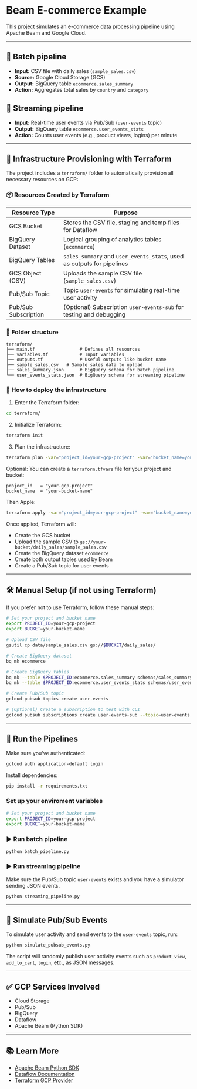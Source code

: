 # Beam E-commerce Example

This project simulates an e-commerce data processing pipeline using Apache Beam and Google Cloud.

---

## 🔁 Batch pipeline

- **Input:** CSV file with daily sales (`sample_sales.csv`)
- **Source:** Google Cloud Storage (GCS)
- **Output:** BigQuery table `ecommerce.sales_summary`
- **Action:** Aggregates total sales by `country` and `category`

## 🔁 Streaming pipeline

- **Input:** Real-time user events via Pub/Sub (`user-events` topic)
- **Output:** BigQuery table `ecommerce.user_events_stats`
- **Action:** Counts user events (e.g., product views, logins) per minute

---

## 🧱 Infrastructure Provisioning with Terraform

The project includes a `terraform/` folder to automatically provision all necessary resources on GCP:

### 📦 Resources Created by Terraform

| Resource Type         | Purpose                                                                 |
|------------------------|-------------------------------------------------------------------------|
| GCS Bucket             | Stores the CSV file, staging and temp files for Dataflow                |
| BigQuery Dataset       | Logical grouping of analytics tables (`ecommerce`)                      |
| BigQuery Tables        | `sales_summary` and `user_events_stats`, used as outputs for pipelines  |
| GCS Object (CSV)       | Uploads the sample CSV file (`sample_sales.csv`)                   |
| Pub/Sub Topic          | Topic `user-events` for simulating real-time user activity              |
| Pub/Sub Subscription   | (Optional) Subscription `user-events-sub` for testing and debugging     |

### 📁 Folder structure

```
terraform/
├── main.tf                 # Defines all resources
├── variables.tf            # Input variables
├── outputs.tf              # Useful outputs like bucket name
├── sample_sales.csv   # Sample sales data to upload
├── sales_summary.json      # BigQuery schema for batch pipeline
└── user_events_stats.json  # BigQuery schema for streaming pipeline
```

### 🚀 How to deploy the infrastructure

1. Enter the Terraform folder:

```bash
cd terraform/
```

2. Initialize Terraform:

```bash
terraform init
```

3. Plan the infrastructure:

```bash
terraform plan -var="project_id=your-gcp-project" -var="bucket_name=your-bucket-name"
```

Optional: You can create a `terraform.tfvars` file for your project and bucket:

```hcl
project_id   = "your-gcp-project"
bucket_name  = "your-bucket-name"
```

Then Apple:

```bash
terraform apply -var="project_id=your-gcp-project" -var="bucket_name=your-bucket-name"
```

Once applied, Terraform will:
- Create the GCS bucket
- Upload the sample CSV to `gs://your-bucket/daily_sales/sample_sales.csv`
- Create the BigQuery dataset `ecommerce`
- Create both output tables used by Beam
- Create a Pub/Sub topic for user events

---

## 🛠 Manual Setup (if not using Terraform)

If you prefer not to use Terraform, follow these manual steps:

```bash
# Set your project and bucket name
export PROJECT_ID=your-gcp-project
export BUCKET=your-bucket-name

# Upload CSV file
gsutil cp data/sample_sales.csv gs://$BUCKET/daily_sales/

# Create BigQuery dataset
bq mk ecommerce

# Create BigQuery tables
bq mk --table $PROJECT_ID:ecommerce.sales_summary schemas/sales_summary.json
bq mk --table $PROJECT_ID:ecommerce.user_events_stats schemas/user_events_stats.json

# Create Pub/Sub topic
gcloud pubsub topics create user-events

# (Optional) Create a subscription to test with CLI
gcloud pubsub subscriptions create user-events-sub --topic=user-events
```

---

## 🚀 Run the Pipelines

Make sure you've authenticated:

```bash
gcloud auth application-default login
```

Install dependencies:

```bash
pip install -r requirements.txt
```

### Set up your enviroment variables
```bash
# Set your project and bucket name
export PROJECT_ID=your-gcp-project
export BUCKET=your-bucket-name
```

### ▶️ Run batch pipeline

```bash
python batch_pipeline.py
```

### ▶️ Run streaming pipeline

Make sure the Pub/Sub topic `user-events` exists and you have a simulator sending JSON events.

```bash
python streaming_pipeline.py
```

---

## 🧪 Simulate Pub/Sub Events

To simulate user activity and send events to the `user-events` topic, run:

```bash
python simulate_pubsub_events.py
```

The script will randomly publish user activity events such as `product_view`, `add_to_cart`, `login`, etc., as JSON messages.

---

## ✅ GCP Services Involved

- Cloud Storage
- Pub/Sub
- BigQuery
- Dataflow
- Apache Beam (Python SDK)

---

## 📚 Learn More

- [Apache Beam Python SDK](https://beam.apache.org/documentation/sdks/python/)
- [Dataflow Documentation](https://cloud.google.com/dataflow/docs)
- [Terraform GCP Provider](https://registry.terraform.io/providers/hashicorp/google/latest/docs)
